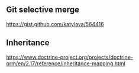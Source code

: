 ## Git selective merge

https://gist.github.com/katylava/564416

## Inheritance
https://www.doctrine-project.org/projects/doctrine-orm/en/2.17/reference/inheritance-mapping.html